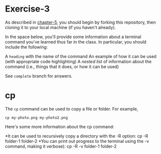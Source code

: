 # Exercise-3

As described in [chapter-5](https://info201-s17.github.io/book/introduction-to-git-and-github.html), you should begin by forking this repository, then cloning it to your local machine (if you haven't already).

In the space below, you'll provide some information about a terminal command you've learned thus far in the class. In particular, you should include the following:

A `heading` with the name of the command
An example of how it can be used (with appropriate code highlighting)
A _nested list_ of information about the command (i.e., things that it does, or how it can be used)

See `complete` branch for answers.

# cp
The `cp` command can be used to copy a file or folder. For example, 

```
cp my-photo.png my-photo2.png

```
Here's some more information about the cp command:

*It can be used to recursively copy a directory with the -R option: cp -R folder-1 folder-2
*You can print out progress to the terminal using the -v command, making it verbose): cp -R -v folder-1 folder-2


